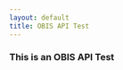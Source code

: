 ```yaml
---
layout: default
title: OBIS API Test
---
```


### This is an OBIS API Test

<div class="container" id="numbers" style="display:none">
    <div class="d-flex flex-row flex-wrap justify-content-around mb-4">
        <div class="text-center">
            <span class="fa-solid fa-location-dot"></span><br/>
            <span class="number" id="occurrences"></span>
            <br/><span class="numbertext">presence records</span>
        </div>
        <div class="text-center">
            <span class="fa-solid fa-flask"></span><br/>
            <span class="number" id="mof"></span>
            <br/><span class="numbertext">measurements and facts</span>
        </div>
        <div class="text-center">
            <span class="fa-solid fa-database"></span><br/>
            <span class="number" id="datasets"></span>
            <br/><span class="numbertext">datasets</span>
        </div>
        <div class="text-center">
            <span class="fa-solid fa-check"></span><br/>
            <span class="number" id="species"></span>
            <br/><span class="numbertext">accepted species</span>
        </div>
        <div class="text-center">
            <span class="fa-solid fa-dna"></span><br/>
            <span class="number" id="dna"></span>
            <br/><span class="numbertext">sequences</span>
        </div>
    </div>
</div>

<script>
    let formatNumber = function(x) {
        return x.toString().replace(/\B(?=(\d{3})+(?!\d))/g, ",");
    };
    $.get("https://api.obis.org/statistics/summaries?v=1", function(stats) {
       $("#numbers").show();
        $("#datasets").html(formatNumber(stats.datasets));
        $("#occurrences").html(formatNumber(stats.presence));
        $("#species").html(formatNumber(stats.species));
        $("#mof").html(formatNumber(stats.mof));
        $("#dna").html(formatNumber(stats.dna));
    });
</script>